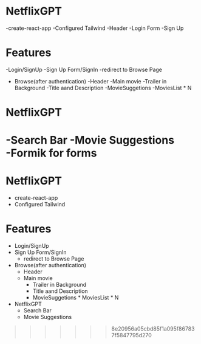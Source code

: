 
# NetflixGPT
 -create-react-app
 -Configured Tailwind
 -Header
 -Login Form
 -Sign Up


 # Features
-Login/SignUp
      -Sign Up Form/SignIn
      -redirect to Browse Page
- Browse(after authentication)
   -Header
   -Main movie
       -Trailer in Background
       -Title aand Description
       -MovieSuggetions
              -MoviesList * N
# NetflixGPT
   -Search Bar
   -Movie Suggestions   
   -Formik for forms           
=======
 # NetflixGPT
 * create-react-app
*  Configured Tailwind


 # Features
* Login/SignUp
* Sign Up Form/SignIn
  *  redirect to Browse Page
* Browse(after authentication)
   * Header
   * Main movie
       * Trailer in Background
       * Title aand Description
       * MovieSuggetions
              * MoviesList * N
* NetflixGPT
   * Search Bar
   * Movie Suggestions         
>>>>>>> 8e20956a05cbd85f1a095f867837f5847795d270
